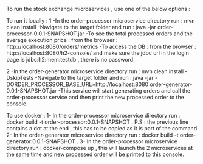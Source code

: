 To run the stock exchange microservices , use one of the below options :

To run it locally :
   1 -In the order-processor microservice directory run : mvn clean install
      -Navigate to the target folder and run : java -jar order-processor-0.0.1-SNAPSHOT.jar
      -To see the  total processed orders and the average execution price : from the browser : http://localhost:8080/orders/metrics 
      -To access the DB : from the browser : http://localhost:8080/h2-console/ 
       and make sure the jdbc url in the login page is jdbc:h2:mem:testdb , there is no password.
       
   2 -In the order-generator microservice directory run : mvn clean install -DskipTests
      -Navigate to the target folder and run : java -jar -DORDER_PROCESSOR_BASE_URL=http://localhost:8080 order-generator-0.0.1-SNAPSHOT.jar
      -This service will start generating orders and call the order-processor service and then print the new processed order to the console.

To use docker : 
    1- In the order-processor microservice directory run : docker build -t order-processor:0.0.1-SNAPSHOT . 
        P.S : the previous line contains a dot at the end , this has to be copied as it is part of the command
    2- In the order-generator microservice directory run : docker build -t order-generator:0.0.1-SNAPSHOT .
    3- In the order-processor microservice directory run : docker-compose up , this will launch the 2 microservices at the same time and new processed order
        will be printed to this console.